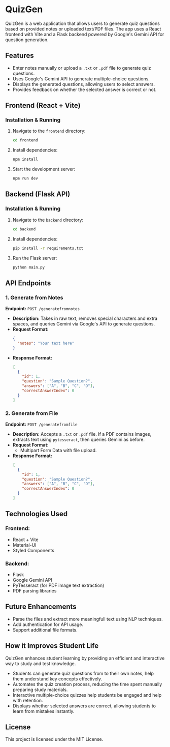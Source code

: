 # QuizGen

QuizGen is a web application that allows users to generate quiz questions based on provided notes or uploaded text/PDF files. The app uses a React frontend with Vite and a Flask backend powered by Google's Gemini API for question generation.

## Features

- Enter notes manually or upload a `.txt` or `.pdf` file to generate quiz questions.
- Uses Google's Gemini API to generate multiple-choice questions.
- Displays the generated questions, allowing users to select answers.
- Provides feedback on whether the selected answer is correct or not.

## Frontend (React + Vite)

### Installation & Running

1. Navigate to the `frontend` directory:
   ```sh
   cd frontend
   ```
2. Install dependencies:
   ```sh
   npm install
   ```
3. Start the development server:
   ```sh
   npm run dev
   ```

## Backend (Flask API)

### Installation & Running

1. Navigate to the `backend` directory:
   ```sh
   cd backend
   ```
2. Install dependencies:
   ```sh
   pip install -r requirements.txt
   ```
3. Run the Flask server:
   ```sh
   python main.py
   ```

## API Endpoints

### 1. Generate from Notes

**Endpoint:** `POST /generatefromnotes`

- **Description:** Takes in raw text, removes special characters and extra spaces, and queries Gemini via Google's API to generate questions.
- **Request Format:**
  ```json
  {
    "notes": "Your text here"
  }
  ```
- **Response Format:**
  ```json
  [
    {
      "id": 1,
      "question": "Sample Question?",
      "answers": ["A", "B", "C", "D"],
      "correctAnswerIndex": 0
    }
  ]
  ```

### 2. Generate from File

**Endpoint:** `POST /generatefromfile`

- **Description:** Accepts a `.txt` or `.pdf` file. If a PDF contains images, extracts text using `pytesseract`, then queries Gemini as before.
- **Request Format:**
  - Multipart Form Data with file upload.
- **Response Format:**
  ```json
  [
    {
      "id": 1,
      "question": "Sample Question?",
      "answers": ["A", "B", "C", "D"],
      "correctAnswerIndex": 0
    }
  ]
  ```

## Technologies Used

### Frontend:

- React + Vite
- Material-UI
- Styled Components

### Backend:

- Flask
- Google Gemini API
- PyTesseract (for PDF image text extraction)
- PDF parsing libraries

## Future Enhancements

- Parse the files and extract more meaningfull text using NLP techniques.
- Add authentication for API usage.
- Support additional file formats.

## How it Improves Student Life

QuizGen enhances student learning by providing an efficient and interactive way to study and test knowledge. 
- Students can generate quiz questions from to their own notes, help them understand key concepts effectively.
- Automates the quiz creation process, reducing the time spent manually preparing study materials.
- Interactive multiple-choice quizzes help students be engaged and help with retention.
- Displays whether selected answers are correct, allowing students to learn from mistakes instantly.


## License

This project is licensed under the MIT License.
